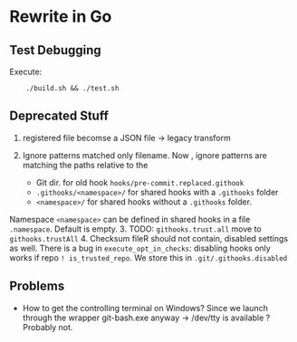 # Rewrite in Go

## Test Debugging

Execute:

```shell
    ./build.sh && ./test.sh
```

## Deprecated Stuff

1. registered file becomse a JSON file -> legacy transform
2. Ignore patterns matched only filename. Now , ignore patterns are matching the paths relative to the

    - Git dir. for old hook `hooks/pre-commit.replaced.githook`
    - `.githooks/<namespace>/` for shared hooks with a `.githooks` folder
    - `<namespace>/` for shared hooks without a `.githooks` folder.

Namespace `<namespace>` can be defined in shared hooks in a file `.namespace`. Default is empty.
3. TODO: `githooks.trust.all` move to `githooks.trustAll`
4. Checksum fileR should not contain, disabled settings as well. There is a bug in `execute_opt_in_checks`: disabling hooks only works if repo `! is_trusted_repo`.
We store this in `.git/.githooks.disabled`

## Problems

- How to get the controlling terminal on Windows? Since we launch through the wrapper git-bash.exe anyway -> /dev/tty is available ? Probably not.